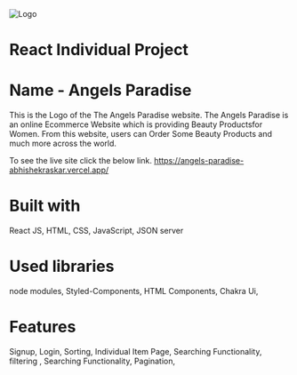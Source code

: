 <img src="https://angels-paradise-abhishekraskar.vercel.app/static/media/Angels_Paradise.35e9e4c9e7ae90545445.png" alt="Logo" title="Project Logo">


<h1><b>React Individual Project</b></h1>
<h1>Name - Angels Paradise</h1>

This is the Logo of the The Angels Paradise website. The Angels Paradise is an online Ecommerce Website which is providing Beauty Productsfor Women. From this website, users can Order Some Beauty Products and much more across the world.

To see the live site click the below link.
https://angels-paradise-abhishekraskar.vercel.app/


<h1>Built with</h1>
React JS,
HTML,
CSS,
JavaScript,
JSON server

<h1>Used libraries</h1>
node modules,
Styled-Components,
HTML Components,
Chakra Ui,

<h1>Features</h1>
Signup,
Login,
Sorting,
Individual Item Page,
Searching Functionality,
filtering ,
Searching Functionality,
Pagination,
